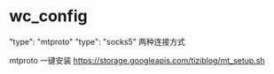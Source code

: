 # wc_config

"type": "mtproto"
"type": "socks5"
两种连接方式

mtproto 一键安装
https://storage.googleapis.com/tiziblog/mt_setup.sh